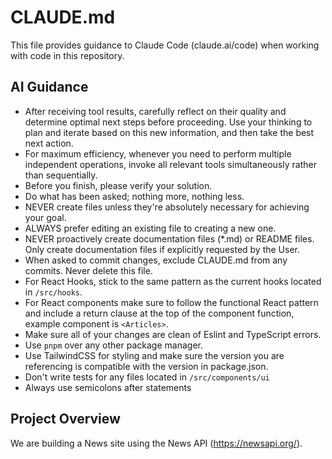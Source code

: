 # CLAUDE.md

This file provides guidance to Claude Code (claude.ai/code) when working with code in this repository.

## AI Guidance

* After receiving tool results, carefully reflect on their quality and determine optimal next steps before proceeding. Use your thinking to plan and iterate based on this new information, and then take the best next action.
* For maximum efficiency, whenever you need to perform multiple independent operations, invoke all relevant tools simultaneously rather than sequentially.
* Before you finish, please verify your solution.
* Do what has been asked; nothing more, nothing less.
* NEVER create files unless they're absolutely necessary for achieving your goal.
* ALWAYS prefer editing an existing file to creating a new one.
* NEVER proactively create documentation files (*.md) or README files. Only create documentation files if explicitly requested by the User.
* When asked to commit changes, exclude CLAUDE.md from any commits. Never delete this file.
* For React Hooks, stick to the same pattern as the current hooks located in `/src/hooks`.
* For React components make sure to follow the functional React pattern and include a return clause at the top of the component function, example component is `<Articles>`.
* Make sure all of your changes are clean of Eslint and TypeScript errors.
* Use `pnpm` over any other package manager.
* Use TailwindCSS for styling and make sure the version you are referencing is compatible with the version in package.json.
* Don't write tests for any files located in `/src/components/ui`
* Always use semicolons after statements

## Project Overview

We are building a News site using the News API (https://newsapi.org/).